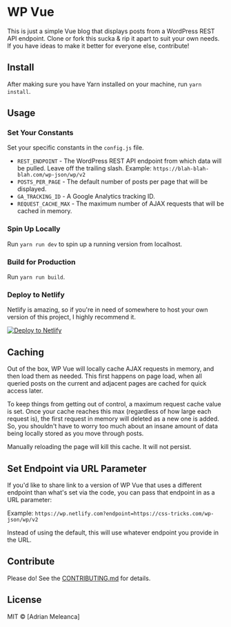 # WP Vue

This is just a simple Vue blog that displays posts from a WordPress REST API endpoint. Clone or fork this sucka & rip it apart to suit your own needs. If you have ideas to make it better for everyone else, contribute!

## Install
After making sure you have Yarn installed on your machine, run `yarn install`. 
 
## Usage

### Set Your Constants
Set your specific constants in the `config.js` file.

* `REST_ENDPOINT` - The WordPress REST API endpoint from which data will be pulled. Leave off the trailing slash. Example: `https://blah-blah-blah.com/wp-json/wp/v2`
* `POSTS_PER_PAGE` - The default number of posts per page that will be displayed.
* `GA_TRACKING_ID` - A Google Analytics tracking ID.
* `REQUEST_CACHE_MAX` - The maximum number of AJAX requests that will be cached in memory.

### Spin Up Locally
Run `yarn run dev` to spin up a running version from localhost.

### Build for Production
Run `yarn run build`.

### Deploy to Netlify
Netlify is amazing, so if you're in need of somewhere to host your own version of this project, I highly recommend it. 

[![Deploy to Netlify](https://www.netlify.com/img/deploy/button.svg)](https://app.netlify.com/start/deploy?repository=https://github.com/mobber007/wp-vue)

## Caching
Out of the box, WP Vue will locally cache AJAX requests in memory, and then load them as needed. This first happens on page load, when all queried posts on the current and adjacent pages are cached for quick access later. 

To keep things from getting out of control, a maximum request cache value is set. Once your cache reaches this max (regardless of how large each request is), the first request in memory will deleted as a new one is added. So, you shouldn't have to worry too much about an insane amount of data being locally stored as you move through posts.

Manually reloading the page will kill this cache. It will not persist. 

## Set Endpoint via URL Parameter
If you'd like to share link to a version of WP Vue that uses a different endpoint than what's set via the code, you can pass that endpoint in as a URL parameter: 

Example: 
`https://wp.netlify.com?endpoint=https://css-tricks.com/wp-json/wp/v2`

Instead of using the default, this will use whatever endpoint you provide in the URL.

## Contribute
Please do! See the [CONTRIBUTING.md](CONTRIBUTING.md) for details.

## License
MIT © [Adrian Meleanca]

